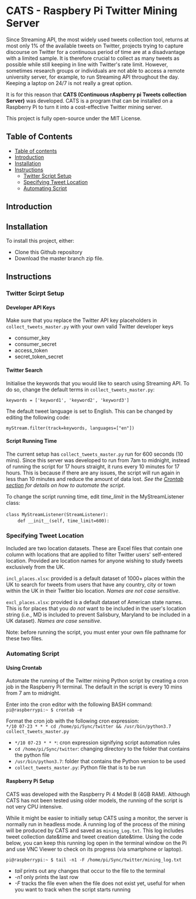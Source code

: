 # CATS - Raspbery Pi Twitter Mining Server
Since Streaming API, the most widely used tweets collection tool, returns at most only 1% of the available tweets on Twitter, projects trying to capture discourse on Twitter for a continuous period of time are at a disadvantage with a limited sample. It is therefore crucial to collect as many tweets as possible while still  keeping in line with Twitter's rate limit. However, sometimes research groups or individuals are not able to access a remote university server, for example, to run Streaming API throughout the day. Keeping a laptop on 24/7 is not really a great option. <br />

It is for this reason that **CATS (Continuous rAspberry pi Tweets collection Server)** was developed. CATS is a program that can be installed on a Raspberry Pi to turn it into a cost-effective Twitter mining server.<br />

This project is fully open-source under the MIT License.

## Table of Contents ##
<!--ts-->
   * [Table of contents](#table-of-contents)
   * [Introduction](#introduction)
   * [Installation](#installation)
   * [Instructions](#instructions)
      * [Twitter Script Setup](#twitter-script-setup)
      * [Specifying Tweet Location](#specifying-tweet-location)
      * [Automating Script](#automating-script)
<!--te-->

## Introduction ##

## Installation ##
To install this project, either:
* Clone this Github repository 
* Download the master branch zip file.


## Instructions ##

### Twitter Scirpt Setup ###
#### Developer API Keys ####
Make sure that you replace the Twitter API key placeholders in `collect_tweets_master.py` with your own valid Twitter developer keys
* consumer_key
* consumer_secret
* access_token
* secret_token_secret<br />

#### Twitter Search ####
Initialise the keywords that you would like to search using Streaming API. To do so, change the default terms in `collect_tweets_master.py`:<br />

`keywords = ['keyword1', 'keyword2', 'keyword3']`<br />

The default tweet language is set to English. This can be changed by editing the following code:<br />

`myStream.filter(track=keywords, languages=["en"])`<br />

#### Script Running Time ####
The current setup has `collect_tweets_master.py` run for 600 seconds (10 mins). Since this server was developed to run from 7am to midnight, instead of running the script for 17 hours straight, it runs every 10 minutes for 17 hours. This is because if there are any issues, the script will run again in less than 10 minutes and reduce the amount of data lost. _See the [Crontab section](#crontab) for details on how to automate the script_.<br />

To change the script running time, edit _time_limit_ in the MyStreamListener class:<br /><br />
`class MyStreamListener(StreamListener):`<br />
&nbsp;&nbsp;&nbsp;&nbsp;&nbsp;&nbsp;&nbsp;&nbsp;`def __init__(self, time_limit=600):`

### Specifying Tweet Location ###
Included are two location datasets. These are Excel files that contain one column with locations that are applied to filter Twitter users' self-entered location. Provided are location names for anyone wishing to study tweets exclusively from the UK.<br />

`incl_places.xlsx`: provided is a default dataset of 1000+ places within the UK to search for tweets from users that have any country, city or town within the UK in their Twitter bio location. _Names are not case sensitive_. <br /> 

`excl_places.xlsx`: provided is a default dataset of American state names. This is for places that you _do not_ want to be included in the user's location string
(i.e., MD is included to prevent Salisbury, Maryland to be included in a UK dataset). _Names are case sensitive_.<br />

Note: before running the script, you must enter your own file pathname for these two files.

### Automating Script ###
#### Using Crontab ####
Automate the running of the Twitter mining Python script by creating a cron job in the Raspberry Pi terminal. The default in the script is every 10 mins from 7 am to midnight.<br />

Enter into the cron editor with the following BASH command:<br />
`pi@raspberrypi:~ $ crontab -e`<br />
  
Format the cron job with the following cron expression:<br />
`*/10 07-23 * * * cd /home/pi/Sync/twitter && /usr/bin/python3.7 collect_tweets_master.py`  

* `*/10 07-23 * * *`: cron expression signifying script automation rules
* `cd /home/pi/Sync/twitter`: changing directory to the folder that contains the python file
* `/usr/bin/python3.7`: folder that contains the Python version to be used
* `collect_tweets_master.py`: Python file that is to be run

#### Raspberry Pi Setup ####
CATS was developed with the Raspberry Pi 4 Model B (4GB RAM). Although CATS has not been tested using older models, the running of the script is not very CPU intensive. <br />

While it might be easier to initially setup CATS using a monitor, the server is normally run in headless mode. A running log of the process of the mining will be produced by CATS and saved as `mining_Log.txt`. This log includes tweet collection date&time and tweet creation date&time. Using the code below, you can keep this running log open in the terminal window on the Pi and use VNC Viewer to check on its progress (via smartphone or laptop).<br />

`pi@raspberrypi:~ $ tail -n1 -F /home/pi/Sync/twitter/mining_log.txt`
* _tail_ prints out any changes that occur to the file to the terminal 
* _-n1_ only prints the last row
* _-F_ tracks the file even when the file does not exist yet, useful for when you want to track when the script starts running
